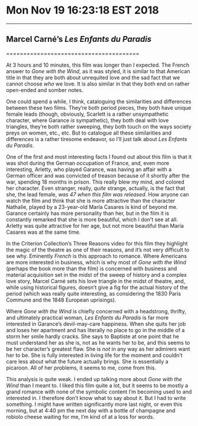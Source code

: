# Mon Nov 19 16:23:18 EST 2018
----------------------------
## Marcel Carné’s _Les Enfants du Paradis_
=======================================

At 3 hours and 10 minutes, this film was longer than I expected. The French
answer to _Gone with the Wind_, as it was styled, it is similar to that American
title in that they are both about unrequited love and the sad fact that we
cannot choose _who_ we love. It is also similar in that they both end on rather
open-ended and somber notes.

One could spend a while, I think, cataloguing the similarities and differences
between these two films. They’re both period pieces, they both have unique
female leads (though, obviously, Scarlett is a rather unsympathetic character,
where Garance _is_ sympathetic), they both deal with love triangles, they’re
both rather sweeping, they both touch on the ways society preys on women, etc.,
etc.  But to catalogue all these similarities and differences is a rather
tiresome endeavor, so I’ll just talk about _Les Enfants du Paradis_.

One of the first and most interesting facts I found out about this film is that
it was shot during the German occupation of France, and, even more interesting,
Arletty, who played Garance, was having an affair with a German officer and was
convicted of treason because of it shortly after the war, spending 18 months in
prison. This really blew my mind, and colored her character. Even stranger,
really, _quite_ strange, actually, is the fact that she, the lead female, _was
47 when this film was released_. How anyone can watch the film and think that
she is more attractive than the character Nathalie, played by a 23-year-old
María Casares is kind of beyond me. Garance certainly has more personality than
her, but in the film it is constantly remarked that she is more beautiful, which
I don’t see at all. Arletty was quite attractive for her age, but not more
beautiful than María Casares was at the same time.

In the Criterion Collection’s Three Reasons video for this film they highlight
the magic of the theatre as one of their reasons, and it’s not very difficult to
see why. Eminently _French_ is this approach to romance. Where Americans are
more interested in business, which is why most of _Gone with the Wind_ (perhaps
the book more than the film) is concerned with business and material acquisition
set in the midst of the sweep of history and a complex love story, Marcel Carné
sets his love triangle in the midst of theatre, and, while using historical
figures, doesn’t give a fig for the actual history of the period (which was
really quite interesting, as considering the 1830 Paris Commune and the 1848
European uprisings).

Where _Gone with the Wind_ is chiefly concerned with a headstrong, thrifty, and
ultimately practical woman, _Les Enfants du Paradis_ is far more interested in
Garance’s devil-may-care happiness. When she quits her job and loses her
apartment and has literally no place to go in the middle of a storm her smile
hardly cracks. She says to Baptiste at one point that he must understand her as
she is, not as he wants her to be, and this seems to be her character’s greatest
flaw. She is _not_ in any way as her admirers want her to be. She is fully
interested in living life for the moment and couldn’t care less about what the
future actually brings. She is essentially a picaroon. All of her problems, it
seems to me, come from this.

This analysis is quite weak. I ended up talking more about _Gone with the Wind_
than I meant to. I liked this film quite a lot, but it seems to be mostly a
grand romance with none of the symbolic content I’m becoming used to and
interested in. I therefore don’t know what to say about it. But I had to write
something. I might have written significantly more last night, or even this
morning, but at 4:40 pm the next day with a bottle of champagne and robiolo
cheese waiting for me, I’m kind of at a loss for words.
